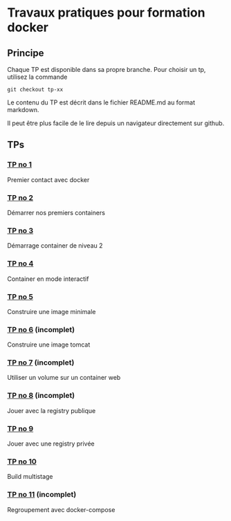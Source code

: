 # Travaux pratiques pour formation docker

## Principe
Chaque TP est disponible dans sa propre branche.
Pour choisir un tp, utilisez la commande
```
git checkout tp-xx
```

Le contenu du TP est décrit dans le fichier README.md au format markdown.

Il peut être plus facile de le lire depuis un navigateur directement sur github.


## TPs

### [TP no 1](https://github.com/jcanongfi/docker_tp/tree/tp-01)
Premier contact avec docker

### [TP no 2](https://github.com/jcanongfi/docker_tp/tree/tp-02)
Démarrer nos premiers containers

### [TP no 3](https://github.com/jcanongfi/docker_tp/tree/tp-03)
Démarrage container de niveau 2

### [TP no 4](https://github.com/jcanongfi/docker_tp/tree/tp-04)
Container en mode interactif

### [TP no 5](https://github.com/jcanongfi/docker_tp/tree/tp-05)
Construire une image minimale

### [TP no 6](https://github.com/jcanongfi/docker_tp/tree/tp-06) (incomplet)
Construire une image tomcat

### [TP no 7](https://github.com/jcanongfi/docker_tp/tree/tp-07) (incomplet)
Utiliser un volume sur un container web

### [TP no 8](https://github.com/jcanongfi/docker_tp/tree/tp-08) (incomplet)
Jouer avec la registry publique

### [TP no 9](https://github.com/jcanongfi/docker_tp/tree/tp-09)
Jouer avec une registry privée

### [TP no 10](https://github.com/jcanongfi/docker_tp/tree/tp-10)
Build multistage

### [TP no 11](https://github.com/jcanongfi/docker_tp/tree/tp-11) (incomplet)
Regroupement avec docker-compose

